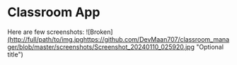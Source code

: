 # Classroom App

Here are few screenshots:
![Broken][(http://full/path/to/img.jpg](https://github.com/DevMaan707/classroom_manager/blob/master/screenshots/Screenshot_20240110_025920.jpg)https://github.com/DevMaan707/classroom_manager/blob/master/screenshots/Screenshot_20240110_025920.jpg "Optional title")


